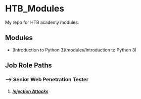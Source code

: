 # HTB_Modules

My repo for HTB academy modules.

## Modules

- [Introduction to Python 3](modules/Introduction to Python 3)

## Job Role Paths

### --> Senior Web Penetration Tester

1. ##### [Injection Attacks](job_role_paths/senior_web_penetration_tester/injection_attacks)
